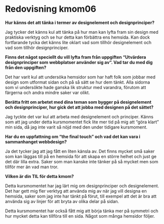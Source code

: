 ---
---
Redovisning kmom06
=========================

**Hur känns det att tänka i termer av designelement och designprinciper?**

Jag tycker det känns kul att tänka på hur man kan lyfta fram sin design med praktiska verktyg och se hur detta kan förbättra ens hemsida. Kan dock fortfarande tycka det känns lite oklart vad som tillhör designelement och vad som tillhör designprinciper.

**Finns det något speciellt du vill lyfta fram från uppgiften “Utvärdera designprinciper som webbplatser använder sig av”. Vad tar du med dig från den uppgiften?**

Det har varit kul att undersöka hemsidor som har haft folk som jobbar med design som utformat sidan och på så sätt se hur dem tänkt. Alla sidorna som vi undersökte hade ganska lik struktur med varandra, förutom att färgerna och andra mindre saker var olikt.

**Berätta fritt om arbetet med dina teman som bygger på designelement och designprinciper, hur gick det att jobba med designen på det sättet?**

Jag tyckte det var kul att arbeta med designelement och principer. Känns som att jag under detta kursmomentet fick lite mer tid på mig att “göra klart” min sida, då jag inte varit så nöjd med den under tidigare kursmoment.

**Har du en uppfattning om “the final touch” och vad det kan vara i sammanhanget webbdesign?**

Ja det tycker jag att jag fått en liten känsla av. Det finns mycket små saker som kan läggas till på en hemsida för att skapa en större helhet och just ge det där lilla extra. Saker som man kanske inte tänker på så mycket men som tillför mer än vad man tror.

**Vilken är din TIL för detta kmom?**

Detta kursmomentet har jag lärt mig om designprinciper och designelement. Det har gett mig fler verktyg att använda mig av när jag vill designa en hemsida, saker som jag inte har tänkt på förut, till exempel att det är bra att använda sig av linjer för att bryta av olika delar på sidan.

Detta kursmomentet har också fått mig att börja tänka mer på symmetri och hur mycket detta kan tillföra till en sida. Något som många hemsidor följer.
